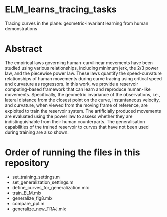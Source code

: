 # ELM_learns_tracing_tasks
Tracing curves in the plane: geometric-invariant learning from human demonstrations 

# Abstract
The empirical laws governing human-curvilinear movements have been studied using various relationships, including minimum jerk, the 2/3 power law, and the piecewise power law. These laws quantify the speed-curvature relationships of human movements during curve tracing using critical speed and curvature as regressors. In this work, we provide a reservoir computing-based framework that can learn and reproduce human-like movements. Specifically, the geometric invariance of the observations, i.e., lateral distance from the closest point on the curve, instantaneous velocity, and curvature, when viewed from the moving frame of reference, are exploited to train the reservoir system. The artificially produced movements are evaluated using the power law to assess whether they are indistinguishable from their human counterparts. The generalisation capabilities of the trained reservoir to curves that have not been used during training are also shown.

# Order of running the files in this repository

- set_training_settings.m
- set_generalization_settings.m
- define_curves_for_generalization.mlx
- train_ELM.mlx
- generalize_fig8.mlx
- compare_ppl.m
- generalize_new_TRAJ.mlx
